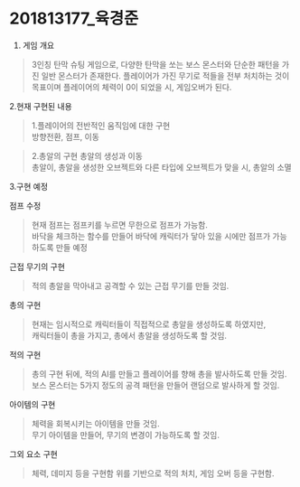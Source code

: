 # 201813177_육경준
1. 게임 개요

>3인칭 탄막 슈팅 게임으로, 다양한 탄막을 쏘는 보스 몬스터와 단순한 패턴을 가진 일반 몬스터가 존재한다.
>플레이어가 가진 무기로 적들을 전부 처치하는 것이 목표이며 플레이어의 체력이 0이 되었을 시, 게임오버가 된다.

2.현재 구현된 내용

>1.플레이어의 전반적인 움직임에 대한 구현  
>방향전환, 점프, 이동 

>2.총알의 구현 
>총알의 생성과 이동  
>총알이, 총알을 생성한 오브젝트와 다른 타입에 오브젝트가 맞을 시, 총알의 소멸 

3.구현 예정

점프 수정
>현재 점프는 점프키를 누르면 무한으로 점프가 가능함.  
>바닥을 체크하는 함수를 만들어 바닥에 캐릭터가 닿아 있을 시에만 점프가 가능하도록 만들 예정  

근접 무기의 구현 
>적의 총알을 막아내고 공격할 수 있는 근접 무기를 만들 것임. 

총의 구현 
>현재는 임시적으로 캐릭터들이 직접적으로 총알을 생성하도록 하였지만,  
>캐릭터들이 총을 가지고, 총에서 총알을 생성하도록 할 것임.  

적의 구현 
>총의 구현 뒤에, 적의 AI를 만들고 플레이어를 향해 총을 발사하도록 만들 것임.  
>보스 몬스터는 5가지 정도의 공격 패턴을 만들어 랜덤으로 발사하게 할 것임. 

아이템의 구현 
>체력을 회복시키는 아이템을 만들 것임.  
>무기 아이템을 만들어, 무기의 변경이 가능하도록 할 것임. 

그외 요소 구현  
>체력, 데미지 등을 구현함 
>위를 기반으로 적의 처치, 게임 오버 등을 구현함. 
